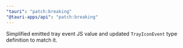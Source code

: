 ```yaml
---
"tauri": "patch:breaking"
"@tauri-apps/api": "patch:breaking"
---
```


Simplified emitted tray event JS value and updated `TrayIconEvent` type definition to match it.

